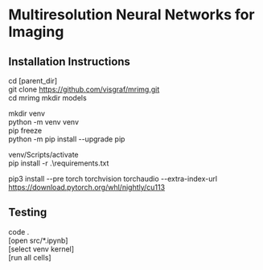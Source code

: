 # Multiresolution Neural Networks for Imaging

## Installation Instructions

cd [parent_dir]  
git clone https://github.com/visgraf/mrimg.git   
cd mrimg
mkdir models  

mkdir venv  
python -m venv venv  
pip freeze  
python -m pip install --upgrade pip  

venv/Scripts/activate  
pip install -r .\requirements.txt  

pip3 install --pre torch torchvision torchaudio --extra-index-url https://download.pytorch.org/whl/nightly/cu113 

## Testing

code .  
[open src/*.ipynb]  
[select venv kernel]  
[run all cells]  